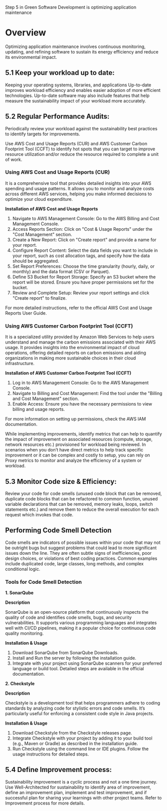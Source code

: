 Step 5 in Green Software Development is optimizing application maintenance

# Overview

Optimizing application maintenance involves continuous monitoring, updating, and refining software to sustain its energy efficiency and reduce its environmental impact.

## 5.1 Keep your workload up to date:

Keeping your operating systems, libraries, and applications Up-to-date improves workload efficiency and enables easier adoption of more efficient technologies. Up-to-date software may also include features that help measure the sustainability impact of your workload more accurately.

## 5.2 Regular Performance Audits:

Periodically review your workload against the sustainability best practices to identify targets for improvements. 

Use AWS Cost and Usage Reports (CUR) and AWS Customer Carbon Footprint Tool (CCFT) to identify hot spots that you can target to improve resource utilization and/or reduce the resource required to complete a unit of work. 

### Using AWS Cost and Usage Reports (CUR) 

It is a comprehensive tool that provides detailed insights into your AWS spending and usage patterns. It allows you to monitor and analyze costs across different AWS services, helping you make informed decisions to optimize your cloud expenditure. 

**Installation of AWS Cost and Usage Reports**
1. Navigate to AWS Management Console: Go to the AWS Billing and Cost Management Console.
2. Access Reports Section: Click on "Cost & Usage Reports" under the "Cost Management" section.
3. Create a New Report: Click on "Create report" and provide a name for your report.
4. Configure Report Content: Select the data fields you want to include in your report, such as cost allocation tags, and specify how the data should be aggregated.
5. Set Report Preferences: Choose the time granularity (hourly, daily, or monthly) and the data format (CSV or Parquet).
6. Define S3 Bucket for Report Storage: Specify an S3 bucket where the report will be stored. Ensure you have proper permissions set for the bucket.
7. Review and Complete Setup: Review your report settings and click "Create report" to finalize.

For more detailed instructions, refer to the official AWS Cost and Usage Reports User Guide.

### Using AWS Customer Carbon Footprint Tool (CCFT)

It is a specialized utility provided by Amazon Web Services to help users understand and manage the carbon emissions associated with their AWS usage. It provides insights into the environmental impact of cloud operations, offering detailed reports on carbon emissions and aiding organizations in making more sustainable choices in their cloud infrastructure.

**Installation of AWS Customer Carbon Footprint Tool (CCFT)**
1. Log in to AWS Management Console: Go to the AWS Management Console.
2. Navigate to Billing and Cost Management: Find the tool under the "Billing and Cost Management" section.
3. Enable Access: Ensure you have the necessary permissions to view billing and usage reports.

For more information on setting up permissions, check the AWS IAM documentation.

While implementing improvements, identify metrics that can help to quantify the impact of improvement on associated resources (compute, storage, network resources etc.) provisioned for workload being reviewed. In scenarios when you don’t have direct metrics to help track specific improvement or it can be complex and costly to setup, you can rely on Proxy metrics to monitor and analyze the efficiency of a system or workload.

## 5.3 Monitor Code size & Efficiency:

Review your code for code smells (unused code block that can be removed, duplicate code blocks that can be refactored to common function, unused variable declarations that can be removed, memory leaks, loops, switch statements etc.) and remove them to reduce the overall execution for each request which invokes that code. 

## Performing Code Smell Detection
Code smells are indicators of possible issues within your code that may not be outright bugs but suggest problems that could lead to more significant issues down the line. They are often subtle signs of inefficiencies, poor design choices, or violations of best coding practices. Common examples include duplicated code, large classes, long methods, and complex conditional logic.  

### Tools for Code Smell Detection

**1. SonarQube**

**Description**

SonarQube is an open-source platform that continuously inspects the quality of code and identifies code smells, bugs, and security vulnerabilities. It supports various programming languages and integrates well with CI/CD pipelines, making it a popular choice for continuous code quality monitoring.

**Installation & Usage**

1. Download SonarQube from SonarQube Downloads.
2. Install and Run the server by following the installation guide.
3. Integrate with your project using SonarQube scanners for your preferred language or build tool. Detailed steps are available in the official documentation.

**2. Checkstyle**

**Description**

Checkstyle is a development tool that helps programmers adhere to coding standards by analyzing code for stylistic errors and code smells. It’s particularly useful for enforcing a consistent code style in Java projects.

**Installation & Usage**

1. Download Checkstyle from the Checkstyle releases page.
2. Integrate Checkstyle with your project by adding it to your build tool (e.g., Maven or Gradle) as described in the installation guide.
3. Run Checkstyle using the command line or IDE plugins. Follow the usage instructions for detailed steps.

## 5.4 Define Improvement process:

Sustainability improvement is a cyclic process and not a one time journey. Use Well-Architected for sustainability to identify area of improvement, define an improvement plan, implement and test improvement, and if successful plan for sharing your learnings with other project teams. Refer to Improvement process for more details.
